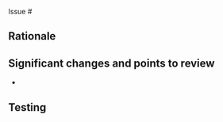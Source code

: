 <!-- One-line summary of the change. -->

Issue #


## Rationale

<!-- Please explain what's the motivation, background or reasoning for this, ideally citing any references and describing the impact if not captured well in the linked issue.  -->


## Significant changes and points to review

- <!-- Break down some of the focus areas or finer details that reviewers should pay extra attention to. -->


## Testing

<!-- Mention any steps, key actions or version breakpoints to verify, ideally aligned with testing you've done yourself to verify the PR functions properly. -->
